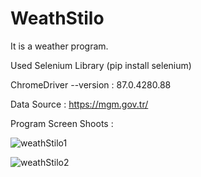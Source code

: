 # WeathStilo
It is a weather program.

Used Selenium Library (pip install selenium)

ChromeDriver --version : 87.0.4280.88

Data Source : https://mgm.gov.tr/

Program Screen Shoots :

![weathStilo1](https://user-images.githubusercontent.com/49123562/103458116-16ad2f80-4d16-11eb-8a9c-f80985e5ac2f.png)

![weathStilo2](https://user-images.githubusercontent.com/49123562/103458115-13b23f00-4d16-11eb-91b2-f32dcfffff43.png)
